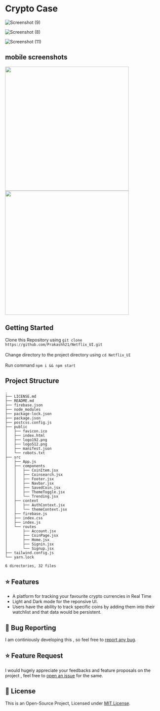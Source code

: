 

# Crypto Case    




![Screenshot (9)](https://user-images.githubusercontent.com/90280586/187537389-095ad2bb-dfa0-42d6-939a-00326430c145.png)


![Screenshot (8)](https://user-images.githubusercontent.com/90280586/187537409-c0bd0a9d-47e1-42d9-bcf7-9a7fe31961c1.png)


![Screenshot (11)](https://user-images.githubusercontent.com/90280586/187537434-e30322cc-e090-4a6f-841f-073defb1dd60.png)


## mobile screenshots

<p float="left">
  <img src="https://user-images.githubusercontent.com/90280586/187537460-cd434147-e1bb-45f5-8786-cbe755af21c3.jpg" width="400"/>
  <img src="https://user-images.githubusercontent.com/90280586/187537464-69bfa6b5-74bc-492b-96e6-77e45e721aa6.png" width="400" /> 
</p>

## Getting Started

Clone this Repository using `git clone https://github.com/Prakashh21/Netflix_UI.git` <br/>
<br/>
Change directory to the project directory using `cd Netflix_UI` <br/>
<br/>
Run command `npm i && npm start` 
<br/>




## Project Structure
```
.
├── LICENSE.md
├── README.md
├── firebase.json
├── node_modules
├── package-lock.json
├── package.json
├── postcss.config.js
├── public
│   ├── favicon.ico
│   ├── index.html
│   ├── logo192.png
│   ├── logo512.png
│   ├── manifest.json
│   └── robots.txt
├── src
│   ├── App.js
│   ├── components
│   │   ├── CoinItem.jsx
│   │   ├── Coinsearch.jsx
│   │   ├── Footer.jsx
│   │   ├── Navbar.jsx
│   │   ├── SavedCoin.jsx
│   │   ├── ThemeToggle.jsx
│   │   └── Trending.jsx
│   ├── context
│   │   ├── AuthContext.jsx
│   │   └── themeContext.jsx
│   ├── firebase.js
│   ├── index.css
│   ├── index.js
│   └── routes
│       ├── Account.jsx
│       ├── CoinPage.jsx
│       ├── Home.jsx
│       ├── Signin.jsx
│       └── Signup.jsx
├── tailwind.config.js
└── yarn.lock

6 directories, 32 files

```





## ⭐ Features

- A platform for tracking your favourite crypto currencies in Real Time
- Light and Dark mode for the reponsive UI.
- Users have the ability to track specific coins by adding them into their watchlist and that data would be persistent.

## 🐛 Bug Reporting

I am continiously developing this , so feel free to [report any bug](https://github.com/Prakashh21/Bigsur-Clone/issues/new).

## ⭐ Feature Request

I would hugely appreciate your feedbacks and feature proposals on the project , feel free to [open an issue](https://github.com/Prakashh21/Bigsur-Clone/issues/new) for the same.

## 📜 License

This is an Open-Source Project, Licensed under [MIT License](https://github.com/Prakashh21/Crypto-case/blob/master/LICENSE.md). 
